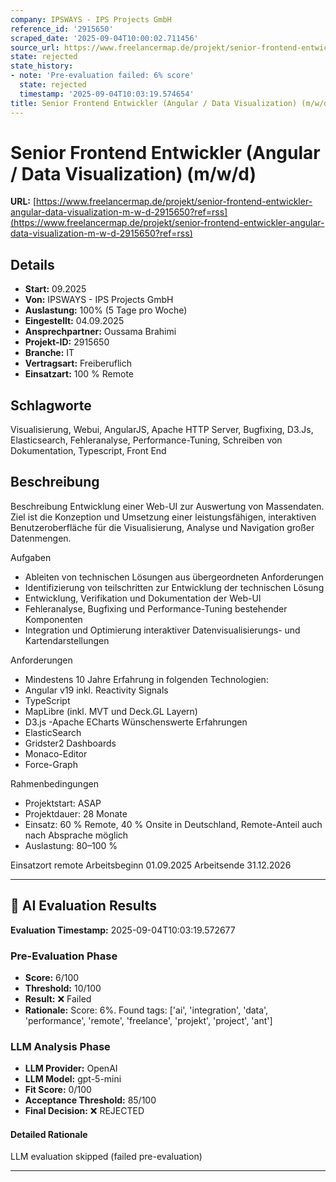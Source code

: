 ```yaml
---
company: IPSWAYS - IPS Projects GmbH
reference_id: '2915650'
scraped_date: '2025-09-04T10:00:02.711456'
source_url: https://www.freelancermap.de/projekt/senior-frontend-entwickler-angular-data-visualization-m-w-d-2915650?ref=rss
state: rejected
state_history:
- note: 'Pre-evaluation failed: 6% score'
  state: rejected
  timestamp: '2025-09-04T10:03:19.574654'
title: Senior Frontend Entwickler (Angular / Data Visualization) (m/w/d)
---
```



# Senior Frontend Entwickler (Angular / Data Visualization) (m/w/d)
**URL:** [https://www.freelancermap.de/projekt/senior-frontend-entwickler-angular-data-visualization-m-w-d-2915650?ref=rss](https://www.freelancermap.de/projekt/senior-frontend-entwickler-angular-data-visualization-m-w-d-2915650?ref=rss)
## Details
- **Start:** 09.2025
- **Von:** IPSWAYS - IPS Projects GmbH
- **Auslastung:** 100% (5 Tage pro Woche)
- **Eingestellt:** 04.09.2025
- **Ansprechpartner:** Oussama Brahimi
- **Projekt-ID:** 2915650
- **Branche:** IT
- **Vertragsart:** Freiberuflich
- **Einsatzart:** 100
                                                % Remote

## Schlagworte
Visualisierung, Webui, AngularJS, Apache HTTP Server, Bugfixing, D3.Js, Elasticsearch, Fehleranalyse, Performance-Tuning, Schreiben von Dokumentation, Typescript, Front End

## Beschreibung
Beschreibung
Entwicklung einer Web-UI zur Auswertung von Massendaten.
Ziel ist die Konzeption und Umsetzung einer leistungsfähigen, interaktiven Benutzeroberfläche für die Visualisierung, Analyse und Navigation großer Datenmengen.

Aufgaben
- Ableiten von technischen Lösungen aus übergeordneten Anforderungen
- Identifizierung von teilschritten zur Entwicklung der technischen Lösung
- Entwicklung, Verifikation und Dokumentation der Web-UI
- Fehleranalyse, Bugfixing und Performance-Tuning bestehender Komponenten
- Integration und Optimierung interaktiver Datenvisualisierungs- und Kartendarstellungen

Anforderungen
- Mindestens 10 Jahre Erfahrung in folgenden Technologien:
- Angular v19 inkl. Reactivity Signals
- TypeScript
- MapLibre (inkl. MVT und Deck.GL Layern)
- D3.js
-Apache ECharts
Wünschenswerte Erfahrungen
- ElasticSearch
- Gridster2 Dashboards
- Monaco-Editor
- Force-Graph

Rahmenbedingungen
- Projektstart: ASAP
- Projektdauer: 28 Monate
- Einsatz: 60 % Remote, 40 % Onsite in Deutschland, Remote-Anteil auch nach Absprache möglich
- Auslastung: 80–100 %

Einsatzort remote
Arbeitsbeginn 01.09.2025
Arbeitsende 31.12.2026

---

## 🤖 AI Evaluation Results

**Evaluation Timestamp:** 2025-09-04T10:03:19.572677

### Pre-Evaluation Phase
- **Score:** 6/100
- **Threshold:** 10/100
- **Result:** ❌ Failed
- **Rationale:** Score: 6%. Found tags: ['ai', 'integration', 'data', 'performance', 'remote', 'freelance', 'projekt', 'project', 'ant']

### LLM Analysis Phase
- **LLM Provider:** OpenAI
- **LLM Model:** gpt-5-mini
- **Fit Score:** 0/100
- **Acceptance Threshold:** 85/100
- **Final Decision:** ❌ REJECTED

#### Detailed Rationale
LLM evaluation skipped (failed pre-evaluation)

---
